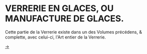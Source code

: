 VERRERIE EN GLACES, OU MANUFACTURE DE GLACES.
=============================================

Cette partie de la Verrerie existe dans un des Volumes précédens, & complette, avec celui-ci, l'Art entier de la Verrerie.

[->](../../15-Vitrier/Légende.md)
